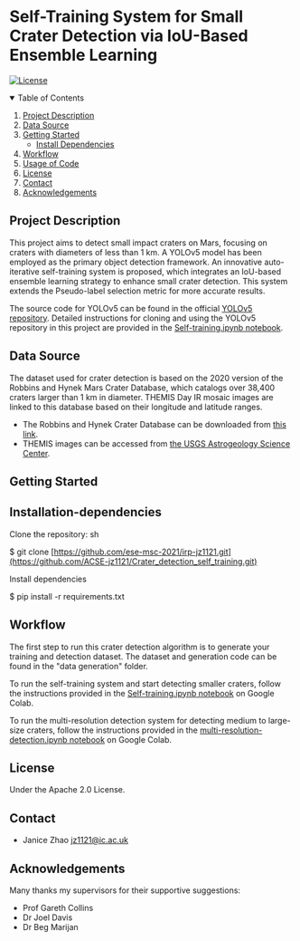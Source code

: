 # Self-Training System for Small Crater Detection via IoU-Based Ensemble Learning
[![License](https://img.shields.io/badge/License-Apache%202.0-blue.svg)](LICENSE.txt)

<details open="open">
  <summary>Table of Contents</summary>
  <ol>
    <li><a href="#project-description">Project Description</a></li>
    <li><a href="#data-source">Data Source</a></li>
    <li><a href="#getting-started">Getting Started</a>
      <ul>
        <li><a href="#install-dependencies">Install Dependencies</a></li>
      </ul>
    </li>
    <li><a href="#how-to-run">Workflow</a></li>
    <li><a href="#usage-of-code">Usage of Code</a></li>
    <li><a href="#license">License</a></li>
    <li><a href="#contact">Contact</a></li>
    <li><a href="#acknowledgements">Acknowledgements</a></li>
  </ol>
</details>

## Project Description
This project aims to detect small impact craters on Mars, focusing on craters with diameters of less than 1 km. A YOLOv5 model has been employed as the primary object detection framework. An innovative auto-iterative self-training system is proposed, which integrates an IoU-based ensemble learning strategy to enhance small crater detection. This system extends the Pseudo-label selection metric for more accurate results.

The source code for YOLOv5 can be found in the official [YOLOv5 repository](https://github.com/ultralytics/yolov5). Detailed instructions for cloning and using the YOLOv5 repository in this project are provided in the [Self-training.ipynb notebook](https://colab.research.google.com/drive/1mWEVufggf9rZDaF8Us1aFWjDGQtajN7N?usp=sharing).

## Data Source
The dataset used for crater detection is based on the 2020 version of the Robbins and Hynek Mars Crater Database, which catalogs over 38,400 craters larger than 1 km in diameter. THEMIS Day IR mosaic images are linked to this database based on their longitude and latitude ranges.

- The Robbins and Hynek Crater Database can be downloaded from [this link](http://craters.sjrdesign.net/).
- THEMIS images can be accessed from [the USGS Astrogeology Science Center](https://astrogeology.usgs.gov/search?target=&system=&p=1&accscope=&searchBar=).

## Getting Started


## Installation-dependencies

Clone the repository:
sh

$ git clone [https://github.com/ese-msc-2021/irp-jz1121.git](https://github.com/ACSE-jz1121/Crater_detection_self_training.git)

Install dependencies

$ pip install -r requirements.txt

## Workflow
The first step to run this crater detection algorithm is to generate your training and detection dataset. The dataset and generation code can be found in the "data generation" folder.

To run the self-training system and start detecting smaller craters, follow the instructions provided in the [Self-training.ipynb notebook](https://colab.research.google.com/drive/1mWEVufggf9rZDaF8Us1aFWjDGQtajN7N?usp=sharing) on Google Colab.

To run the multi-resolution detection system for detecting medium to large-size craters, follow the instructions provided in the [multi-resolution-detection.ipynb notebook](https://colab.research.google.com/drive/1mWEVufggf9rZDaF8Us1aFWjDGQtajN7N?usp=sharing) on Google Colab.

## License

Under the Apache 2.0 License.

## Contact
* Janice Zhao jz1121@ic.ac.uk

## Acknowledgements
Many thanks my supervisors for their supportive suggestions:
* Prof Gareth Collins
* Dr Joel Davis
* Dr Beg Marijan 
